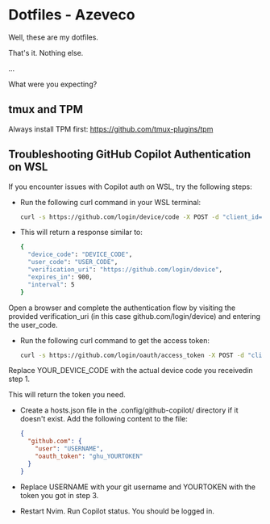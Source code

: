 # Dotfiles - Azeveco

Well, these are my dotfiles.

That's it. Nothing else.

...

What were you expecting?

## tmux and TPM

Always install TPM first:
https://github.com/tmux-plugins/tpm

## Troubleshooting GitHub Copilot Authentication on WSL

If you encounter issues with Copilot auth on WSL, try the following steps:

* Run the following curl command in your WSL terminal:

  ```bash
  curl -s https://github.com/login/device/code -X POST -d "client_id=Iv1.b507a08c87ecfe98&scope=read:user"
  ```

* This will return a response similar to:

  ```bash
  {
    "device_code": "DEVICE_CODE",
    "user_code": "USER_CODE",
    "verification_uri": "https://github.com/login/device",
    "expires_in": 900,
    "interval": 5
  }
  ```

Open a browser and complete the authentication flow by visiting the provided
verification_uri (in this case github.com/login/device) and entering the user_code.

* Run the following curl command to get the access token:

  ```bash
  curl -s https://github.com/login/oauth/access_token -X POST -d "client_id=Iv1.b507a08c87ecfe98&device_code=YOUR_DEVICE_CODE&grant_type=urn:ietf:params:oauth:grant-type:device_code" | grep -o "access_token=[^&]*" | cut -d= -f2
  ```

Replace YOUR_DEVICE_CODE with the actual device code you receivedin step 1.

This will return the token you need.

* Create a hosts.json file in the .config/github-copilot/ directory if it doesn't
  exist. Add the following content to the file:

  ```json
  {
    "github.com": {
      "user": "USERNAME",
      "oauth_token": "ghu_YOURTOKEN"
    }
  }
  ```

* Replace USERNAME with your git username and YOURTOKEN with the token you got in step 3.
* Restart Nvim. Run Copilot status. You should be logged in.
